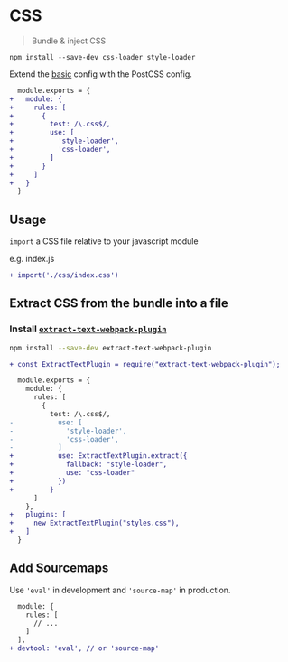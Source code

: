 # CSS
> Bundle & inject CSS

```
npm install --save-dev css-loader style-loader
```

Extend the [basic](../basic/webpack.config.babel.js) config with the PostCSS config.

```diff
  module.exports = {
+   module: {
+     rules: [
+       {
+         test: /\.css$/,
+         use: [
+           'style-loader',
+           'css-loader',
+         ]
+       }
+     ]
+   }
  }
```

## Usage
`import` a CSS file relative to your javascript module

e.g. index.js
```diff
+ import('./css/index.css')
```

## Extract CSS from the bundle into a file

### Install [`extract-text-webpack-plugin`](https://github.com/webpack-contrib/extract-text-webpack-plugin)
```sh
npm install --save-dev extract-text-webpack-plugin
```

```diff
+ const ExtractTextPlugin = require("extract-text-webpack-plugin");

  module.exports = {
    module: {
      rules: [
        {
          test: /\.css$/,
-           use: [
-             'style-loader',
-             'css-loader',
-           ]
+           use: ExtractTextPlugin.extract({
+             fallback: "style-loader",
+             use: "css-loader"
+           })
+         }
      ]
    },
+   plugins: [
+     new ExtractTextPlugin("styles.css"),
+   ]
  }
```

## Add Sourcemaps
Use `'eval'` in development and `'source-map'` in production.

```diff
  module: {
    rules: [
      // ...
    ]
  ],
+ devtool: 'eval', // or 'source-map'
```

